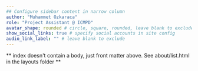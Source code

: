 ```yaml
---
## Configure sidebar content in narrow column
author: "Muhammet Ozkaraca"
role: "Project Assistant @ ICMPD"
avatar_shape: rounded # circle, square, rounded, leave blank to exclude
show_social_links: true # specify social accounts in site config
audio_link_label: "" # leave blank to exclude
---
```


** index doesn't contain a body, just front matter above.
See about/list.html in the layouts folder **